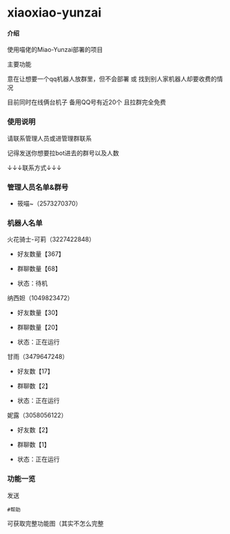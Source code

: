 # xiaoxiao-yunzai

#### 介绍
使用喵佬的Miao-Yunzai部署的项目

主要功能

意在让想要一个qq机器人放群里，但不会部署
或
找到别人家机器人却要收费的情况

目前同时在线俩台机子
备用QQ号有近20个
且拉群完全免费

### 使用说明

请联系管理人员或进管理群联系

记得发送你想要拉bot进去的群号以及人数


↓↓↓联系方式↓↓↓

### 管理人员名单&群号

- 筱喵~（2573270370）

### 机器人名单


火花骑士-可莉（3227422848）


- 好友数量【367】


- 群聊数量【68】


- 状态：待机


纳西妲（1049823472）


- 好友数量【30】


- 群聊数量【20】

- 状态：正在运行


甘雨（3479647248）


- 好友数【17】


- 群聊数【2】


- 状态：正在运行



妮露（3058056122）


- 好友数【2】


- 群聊数【1】


- 状态：正在运行





### 功能一览
 发送
```
#帮助
```
 可获取完整功能图（其实不怎么完整



 




